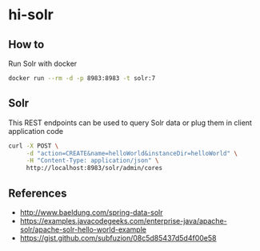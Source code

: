 # hi-solr

## How to

Run Solr with docker
```bash
docker run --rm -d -p 8983:8983 -t solr:7
```

## Solr

This REST endpoints can be used to query Solr data or plug them in client application code
```bash
curl -X POST \
     -d "action=CREATE&name=helloWorld&instanceDir=helloWorld" \
     -H "Content-Type: application/json" \
     http://localhost:8983/solr/admin/cores
```

## References
- http://www.baeldung.com/spring-data-solr
- https://examples.javacodegeeks.com/enterprise-java/apache-solr/apache-solr-hello-world-example
- https://gist.github.com/subfuzion/08c5d85437d5d4f00e58
